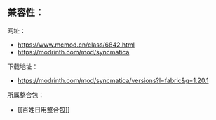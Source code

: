 兼容性：
- 

网址：
- https://www.mcmod.cn/class/6842.html
- https://modrinth.com/mod/syncmatica

下载地址：
- https://modrinth.com/mod/syncmatica/versions?l=fabric&g=1.20.1

所属整合包：
- [[百姓日用整合包]]